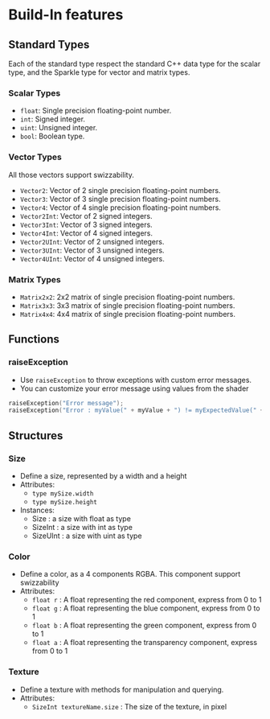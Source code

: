 # Build-In features

## Standard Types
Each of the standard type respect the standard C++ data type for the scalar type, and the Sparkle type for vector and matrix types.
### Scalar Types
- `float`: Single precision floating-point number.
- `int`: Signed integer.
- `uint`: Unsigned integer.
- `bool`: Boolean type.

### Vector Types
All those vectors support swizzability.
- `Vector2`: Vector of 2 single precision floating-point numbers.
- `Vector3`: Vector of 3 single precision floating-point numbers.
- `Vector4`: Vector of 4 single precision floating-point numbers.
- `Vector2Int`: Vector of 2 signed integers.
- `Vector3Int`: Vector of 3 signed integers.
- `Vector4Int`: Vector of 4 signed integers.
- `Vector2UInt`: Vector of 2 unsigned integers.
- `Vector3UInt`: Vector of 3 unsigned integers.
- `Vector4UInt`: Vector of 4 unsigned integers.

### Matrix Types
- `Matrix2x2`: 2x2 matrix of single precision floating-point numbers.
- `Matrix3x3`: 3x3 matrix of single precision floating-point numbers.
- `Matrix4x4`: 4x4 matrix of single precision floating-point numbers.

## Functions

### raiseException
- Use `raiseException` to throw exceptions with custom error messages.
- You can customize your error message using values from the shader
```cpp
raiseException("Error message");
raiseException("Error : myValue(" + myValue + ") != myExpectedValue(" + myExpectedValue + ")");
```

## Structures

### Size
- Define a size, represented by a width and a height
- Attributes:
    - `type mySize.width`
    - `type mySize.height`
- Instances:
    - Size : a size with float as type
    - SizeInt : a size with int as type
    - SizeUInt : a size with uint as type

### Color
- Define a color, as a 4 components RGBA. This component support swizzability
- Attributes:
    - `float r` : A float representing the red component, express from 0 to 1
    - `float g` : A float representing the blue component, express from 0 to 1
    - `float b` : A float representing the green component, express from 0 to 1
    - `float a` : A float representing the transparency component, express from 0 to 1

### Texture
- Define a texture with methods for manipulation and querying.
- Attributes:
    - `SizeInt textureName.size` : The size of the texture, in pixel
